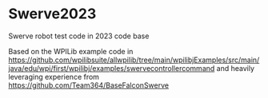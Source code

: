 # Swerve2023
Swerve robot test code in 2023 code base

Based on the WPILib example code in
https://github.com/wpilibsuite/allwpilib/tree/main/wpilibjExamples/src/main/java/edu/wpi/first/wpilibj/examples/swervecontrollercommand
and heavily leveraging experience from
https://github.com/Team364/BaseFalconSwerve

